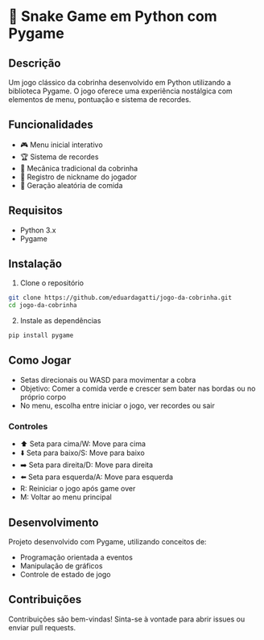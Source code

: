 # 🐍 Snake Game em Python com Pygame

## Descrição
Um jogo clássico da cobrinha desenvolvido em Python utilizando a biblioteca Pygame. O jogo oferece uma experiência nostálgica com elementos de menu, pontuação e sistema de recordes.

## Funcionalidades
- 🎮 Menu inicial interativo
- 🏆 Sistema de recordes
- 🐍 Mecânica tradicional da cobrinha
- 📝 Registro de nickname do jogador
- 🎲 Geração aleatória de comida

## Requisitos
- Python 3.x
- Pygame

## Instalação
1. Clone o repositório
```bash
git clone https://github.com/eduardagatti/jogo-da-cobrinha.git
cd jogo-da-cobrinha
```

2. Instale as dependências
```bash
pip install pygame
```

## Como Jogar
- Setas direcionais ou WASD para movimentar a cobra
- Objetivo: Comer a comida verde e crescer sem bater nas bordas ou no próprio corpo
- No menu, escolha entre iniciar o jogo, ver recordes ou sair

### Controles
- ⬆️ Seta para cima/W: Move para cima
- ⬇️ Seta para baixo/S: Move para baixo
- ➡️ Seta para direita/D: Move para direita
- ⬅️ Seta para esquerda/A: Move para esquerda
- R: Reiniciar o jogo após game over
- M: Voltar ao menu principal

## Desenvolvimento
Projeto desenvolvido com Pygame, utilizando conceitos de:
- Programação orientada a eventos
- Manipulação de gráficos
- Controle de estado de jogo

## Contribuições
Contribuições são bem-vindas! Sinta-se à vontade para abrir issues ou enviar pull requests.